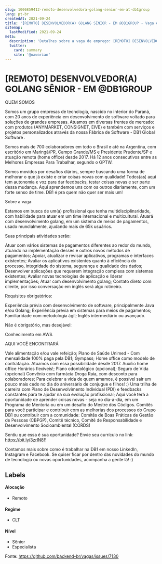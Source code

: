 ```yaml
---
slug: 1006859412-remoto-desenvolvedora-golang-senior-em-at-db1group
lang: pt-br
createdAt: 2021-09-24
title: '[REMOTO] DESENVOLVEDOR(A) GOLANG SÊNIOR - EM @DB1GROUP - Vaga de Emprego'
sitemap:
  lastModified: 2021-09-24
meta:
  description: 'Detalhes sobre a vaga de emprego: [REMOTO] DESENVOLVEDOR(A) GOLANG SÊNIOR - EM @DB1GROUP'
  twitter:
    card: summary
    site: '@nawarian'
---
```


# [REMOTO] DESENVOLVEDOR(A) GOLANG SÊNIOR - EM @DB1GROUP

QUEM SOMOS

Somos um grupo empresas de tecnologia, nascido no interior do Paraná, com 20 anos de experiência em desenvolvimento de software voltado para soluções de grandes empresas. Atuamos em diversas frentes de mercado: com produtos (ANYMARKET, CONSIGNET, EIVE) e também com serviços e projetos personalizados através da nossa Fábrica de Software - DB1 Global Software .

Somos mais de 700 colaboradores em todo o Brasil e até na Argentina, com escritório em Maringá/PR, Campo Grande/MS e Presidente Prudente/SP e atuação remota (home office) desde 2017. Há 12 anos consecutivos entre as Melhores Empresas Para Trabalhar, segundo o GPTW.

Somos movidos por desafios diários, sempre buscando uma forma de melhorar o que já existe e criar coisas novas com qualidade! Todos(as) aqui tem autonomia e voz para dar feedbacks, testar coisas novas e ser parte dessa mudança. Aqui aprendemos uns com os outros diariamente, com um forte senso de time. DB1 é pra quem não quer ser mais um!

Sobre a vaga

Estamos em busca de um(a) profissional que tenha multidisciplinaridade, com habilidade para atuar em um time internacional e multicultural. Atuará com desenvolvimento golang, em um sistema de meios de pagamentos, usado mundialmente, ajudando mais de 65k usuários.

Suas principais atividades serão:

Atuar com vários sistemas de pagamentos diferentes ao redor do mundo, atuando na implementação desses e outros novos métodos de pagamentos;
Apoiar, atualizar e revisar aplicativos, programas e interfaces existentes;
Avaliar os aplicativos existentes quanto à eficiência do processo, integridade do sistema, segurança e qualidade dos dados;
Desenvolver aplicações que requerem integração complexa com sistemas existentes;
Avaliar novas tecnologias de aplicação e liderar implementações;
Atuar com desenvolvimento golang;
Contato direto com cliente, por isso conversação em inglês será algo rotineiro.

Requisitos obrigatórios:

Experiência prévia com desenvolvimento de software, principalmente Java e/ou Golang;
Experiência prévia em sistemas para meios de pagamentos;
Familiaridade com metodologia ágil;
Inglês intermediário ou avançado.

Não é obrigatório, mas desejável:

Conhecimento em AWS.

AQUI VOCÊ ENCONTRARÁ

Vale alimentação e/ou vale refeição;
Plano de Saúde Unimed - Com mensalidade 100% paga pela DB1;
Gympass;
Home office como modelo de contratação. Atuamos com essa possibilidade desde 2017.
Auxílio home office
Horários flexíveis!;
Plano odontológico (opcional);
Seguro de Vida (opcional)
Convênio com farmácia Droga Raia, com desconto para colaboradores;
Para celebrar a vida de quem amamos, é possível sair um pouco mais cedo no dia do aniversário de conjugue e filhos! :)
Uma trilha de carreira com Plano de Desenvolvimento Individual (PDI) e feedbacks constantes para te ajudar na sua evolução profissional;
Aqui você terá a oportunidade de aprender coisas novas - seja no dia-a-dia, em um Programa de Mentoria ou em um desafio do Mestre dos Códigos.
Comitês para você participar e contribuir com as melhorias dos processos do Grupo DB1 ou contribuir com a comunidade: Comitês de Boas Práticas de Gestão de Pessoas (CBPGP), Comitê técnico, Comitê de Responsabilidade e Desenvolvimento Socioambiental (CORDS)

Sentiu que essa é sua oportunidade? Envie seu currículo no link: https://bit.ly/3zrlN8F

Contamos mais sobre como é trabalhar na DB1 em nosso LinkedIn, Instagram e Facebook. Se quiser ficar por dentro das novidades do mundo de tecnologia ou novas oportunidades, acompanha a gente lá! :)


## Labels

#### Alocação
- Remoto

#### Regime
- CLT

#### Nível
- Sênior
- Especialista




Fonte: https://github.com/backend-br/vagas/issues/7130